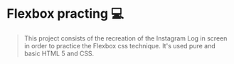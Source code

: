 # Flexbox practing :computer:

> This project consists of the recreation of the Instagram Log in screen in order to practice the Flexbox css technique. It's used pure and basic HTML 5 and CSS.  

